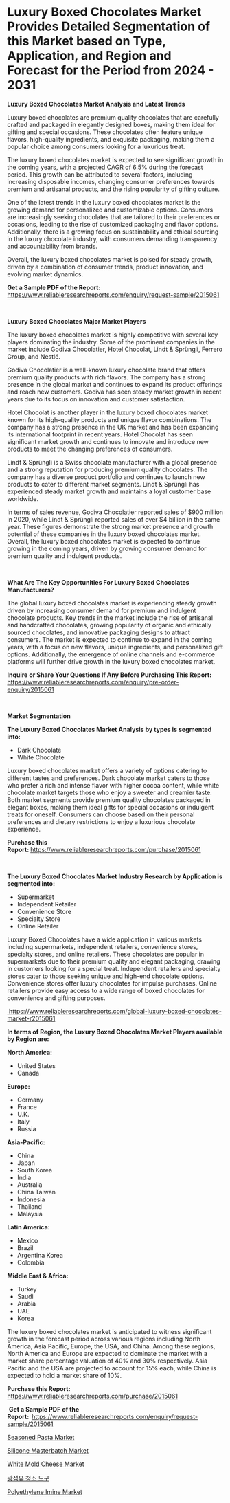 <p><h1>Luxury Boxed Chocolates Market Provides Detailed Segmentation of this Market based on Type, Application, and Region and Forecast for the Period from 2024 - 2031</h1></p><p><strong>Luxury Boxed Chocolates Market Analysis and Latest Trends</strong></p>
<p><p>Luxury boxed chocolates are premium quality chocolates that are carefully crafted and packaged in elegantly designed boxes, making them ideal for gifting and special occasions. These chocolates often feature unique flavors, high-quality ingredients, and exquisite packaging, making them a popular choice among consumers looking for a luxurious treat.</p><p>The luxury boxed chocolates market is expected to see significant growth in the coming years, with a projected CAGR of 6.5% during the forecast period. This growth can be attributed to several factors, including increasing disposable incomes, changing consumer preferences towards premium and artisanal products, and the rising popularity of gifting culture.</p><p>One of the latest trends in the luxury boxed chocolates market is the growing demand for personalized and customizable options. Consumers are increasingly seeking chocolates that are tailored to their preferences or occasions, leading to the rise of customized packaging and flavor options. Additionally, there is a growing focus on sustainability and ethical sourcing in the luxury chocolate industry, with consumers demanding transparency and accountability from brands.</p><p>Overall, the luxury boxed chocolates market is poised for steady growth, driven by a combination of consumer trends, product innovation, and evolving market dynamics.</p></p>
<p><strong>Get a Sample PDF of the Report:&nbsp;</strong> <a href="https://www.reliableresearchreports.com/enquiry/request-sample/2015061">https://www.reliableresearchreports.com/enquiry/request-sample/2015061</a></p>
<p>&nbsp;</p>
<p><strong>Luxury Boxed Chocolates Major Market Players</strong></p>
<p><p>The luxury boxed chocolates market is highly competitive with several key players dominating the industry. Some of the prominent companies in the market include Godiva Chocolatier, Hotel Chocolat, Lindt & Sprüngli, Ferrero Group, and Nestlé.</p><p>Godiva Chocolatier is a well-known luxury chocolate brand that offers premium quality products with rich flavors. The company has a strong presence in the global market and continues to expand its product offerings and reach new customers. Godiva has seen steady market growth in recent years due to its focus on innovation and customer satisfaction.</p><p>Hotel Chocolat is another player in the luxury boxed chocolates market known for its high-quality products and unique flavor combinations. The company has a strong presence in the UK market and has been expanding its international footprint in recent years. Hotel Chocolat has seen significant market growth and continues to innovate and introduce new products to meet the changing preferences of consumers.</p><p>Lindt & Sprüngli is a Swiss chocolate manufacturer with a global presence and a strong reputation for producing premium quality chocolates. The company has a diverse product portfolio and continues to launch new products to cater to different market segments. Lindt & Sprüngli has experienced steady market growth and maintains a loyal customer base worldwide.</p><p>In terms of sales revenue, Godiva Chocolatier reported sales of $900 million in 2020, while Lindt & Sprüngli reported sales of over $4 billion in the same year. These figures demonstrate the strong market presence and growth potential of these companies in the luxury boxed chocolates market. Overall, the luxury boxed chocolates market is expected to continue growing in the coming years, driven by growing consumer demand for premium quality and indulgent products.</p></p>
<p>&nbsp;</p>
<p><strong>What Are The Key Opportunities For Luxury Boxed Chocolates Manufacturers?</strong></p>
<p><p>The global luxury boxed chocolates market is experiencing steady growth driven by increasing consumer demand for premium and indulgent chocolate products. Key trends in the market include the rise of artisanal and handcrafted chocolates, growing popularity of organic and ethically sourced chocolates, and innovative packaging designs to attract consumers. The market is expected to continue to expand in the coming years, with a focus on new flavors, unique ingredients, and personalized gift options. Additionally, the emergence of online channels and e-commerce platforms will further drive growth in the luxury boxed chocolates market.</p></p>
<p><strong>Inquire or Share Your Questions If Any Before Purchasing This Report:</strong> <a href="https://www.reliableresearchreports.com/enquiry/pre-order-enquiry/2015061">https://www.reliableresearchreports.com/enquiry/pre-order-enquiry/2015061</a></p>
<p>&nbsp;</p>
<p><strong>Market Segmentation</strong></p>
<p><strong>The Luxury Boxed Chocolates Market Analysis by types is segmented into:</strong></p>
<p><ul><li>Dark Chocolate</li><li>White Chocolate</li></ul></p>
<p><p>Luxury boxed chocolates market offers a variety of options catering to different tastes and preferences. Dark chocolate market caters to those who prefer a rich and intense flavor with higher cocoa content, while white chocolate market targets those who enjoy a sweeter and creamier taste. Both market segments provide premium quality chocolates packaged in elegant boxes, making them ideal gifts for special occasions or indulgent treats for oneself. Consumers can choose based on their personal preferences and dietary restrictions to enjoy a luxurious chocolate experience.</p></p>
<p><strong>Purchase this Report:&nbsp;</strong><a href="https://www.reliableresearchreports.com/purchase/2015061">https://www.reliableresearchreports.com/purchase/2015061</a></p>
<p>&nbsp;</p>
<p><strong>The Luxury Boxed Chocolates Market Industry Research by Application is segmented into:</strong></p>
<p><ul><li>Supermarket</li><li>Independent Retailer</li><li>Convenience Store</li><li>Specialty Store</li><li>Online Retailer</li></ul></p>
<p><p>Luxury Boxed Chocolates have a wide application in various markets including supermarkets, independent retailers, convenience stores, specialty stores, and online retailers. These chocolates are popular in supermarkets due to their premium quality and elegant packaging, drawing in customers looking for a special treat. Independent retailers and specialty stores cater to those seeking unique and high-end chocolate options. Convenience stores offer luxury chocolates for impulse purchases. Online retailers provide easy access to a wide range of boxed chocolates for convenience and gifting purposes.</p></p>
<p><a href="https://www.reliableresearchreports.com/global-luxury-boxed-chocolates-market-r2015061">&nbsp;https://www.reliableresearchreports.com/global-luxury-boxed-chocolates-market-r2015061</a></p>
<p><strong>In terms of Region, the Luxury Boxed Chocolates Market Players available by Region are:</strong></p>
<p>
    <p> <strong> North America: </strong>
        <ul>
            <li>United States</li>
            <li>Canada</li>
        </ul>
        </p> 
    <p> <strong> Europe: </strong>
        <ul>
            <li>Germany</li>
            <li>France</li>
            <li>U.K.</li>
            <li>Italy</li>
            <li>Russia</li>
        </ul>
        </p> 
    <p> <strong> Asia-Pacific: </strong>
        <ul>
            <li>China</li>
            <li>Japan</li>
            <li>South Korea</li>
            <li>India</li>
            <li>Australia</li>
            <li>China Taiwan</li>
            <li>Indonesia</li>
            <li>Thailand</li>
            <li>Malaysia</li>
        </ul>
        </p> 
    <p> <strong> Latin America: </strong>
        <ul>
            <li>Mexico</li>
            <li>Brazil</li>
            <li>Argentina Korea</li>
            <li>Colombia</li>
        </ul>
        </p> 
    <p> <strong> Middle East & Africa: </strong>
        <ul>
            <li>Turkey</li>
            <li>Saudi</li>
            <li>Arabia</li>
            <li>UAE</li>
            <li>Korea</li>
        </ul>
    </p>
    </p>
<p><p>The luxury boxed chocolates market is anticipated to witness significant growth in the forecast period across various regions including North America, Asia Pacific, Europe, the USA, and China. Among these regions, North America and Europe are expected to dominate the market with a market share percentage valuation of 40% and 30% respectively. Asia Pacific and the USA are projected to account for 15% each, while China is expected to hold a market share of 10%.</p></p>
<p><strong>Purchase this Report: </strong><a href="https://www.reliableresearchreports.com/purchase/2015061">https://www.reliableresearchreports.com/purchase/2015061</a></p>
<p>&nbsp;<strong>Get a Sample PDF of the Report:&nbsp;&nbsp;</strong><a href="https://www.reliableresearchreports.com/enquiry/request-sample/2015061">https://www.reliableresearchreports.com/enquiry/request-sample/2015061</a></p>
<p><strong></strong></p>
<p><p><a href="https://github.com/mbisetmhermsr/Market-Research-Report-List-2/blob/main/seasoned-pasta-market.md">Seasoned Pasta Market</a></p><p><a href="https://issuu.com/reportprime-2/docs/silicone-masterbatch-market-size-2030.pptx">Silicone Masterbatch Market</a></p><p><a href="https://github.com/zjyglelu/Market-Research-Report-List-2/blob/main/white-mold-cheese-market.md">White Mold Cheese Market</a></p><p><a href="https://github.com/TrevorKruvalis5678/Market-Research-Report-List-1/blob/main/460325617832.md">광섬유 청소 도구</a></p><p><a href="https://issuu.com/reportprime-2/docs/polyethylene-imine-market-size-2030.pptx">Polyethylene Imine Market</a></p></p>